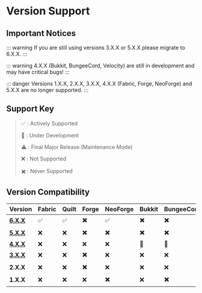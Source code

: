 ﻿# Version Support

## Important Notices

::: warning
If you are still using versions 3.X.X or 5.X.X please migrate to 6.X.X.
:::

::: warning
4.X.X (Bukkit, BungeeCord, Velocity) are still in development and may have critical bugs!
:::

::: danger
Versions 1.X.X, 2.X.X, 3.X.X, 4.X.X (Fabric, Forge, NeoForge) and 5.X.X are no longer supported.
:::

## Support Key

> :white_check_mark: : Actively Supported
>
> :construction: : Under Development
>
> :warning: : Final Major Release (Maintenance Mode)
>
> :x: : Not Supported
>
> :heavy_multiplication_x: : Never Supported

## Version Compatibility

| Version                                                           | Fabric             | Quilt              | Forge                    | NeoForge                 | Bukkit                   | BungeeCord               | Waterfall                | Velocity                 | Sponge                   |
|-------------------------------------------------------------------|--------------------|--------------------|--------------------------|--------------------------|--------------------------|--------------------------|--------------------------|--------------------------|--------------------------|
| [**6.X.X**](https://github.com/XDPXI/XDLib/tree/dev/6.X.X-1.21.1) | :white_check_mark: | :white_check_mark: | :heavy_multiplication_x: | :white_check_mark:       | :heavy_multiplication_x: | :heavy_multiplication_x: | :heavy_multiplication_x: | :heavy_multiplication_x: | :heavy_multiplication_x: |
| [**5.X.X**](https://github.com/XDPXI/XDLib/tree/version/5.X.X)    | :x:                | :x:                | :heavy_multiplication_x: | :heavy_multiplication_x: | :heavy_multiplication_x: | :heavy_multiplication_x: | :heavy_multiplication_x: | :heavy_multiplication_x: | :heavy_multiplication_x: |
| [**4.X.X**](https://github.com/XDPXI/XDLib/tree/version/4.X.X)    | :x:                | :x:                | :x:                      | :x:                      | :construction:           | :construction:           | :construction:           | :construction:           | :construction:           |
| [**3.X.X**](https://github.com/XDPXI/XDLib/tree/version/3.X.X)    | :x:                | :x:                | :heavy_multiplication_x: | :x:                      | :x:                      | :x:                      | :x:                      | :x:                      | :heavy_multiplication_x: |
| **2.X.X**                                                         | :x:                | :x:                | :heavy_multiplication_x: | :x:                      | :x:                      | :x:                      | :heavy_multiplication_x: | :x:                      | :heavy_multiplication_x: |
| **1.X.X**                                                         | :x:                | :x:                | :x:                      | :heavy_multiplication_x: | :x:                      | :heavy_multiplication_x: | :heavy_multiplication_x: | :heavy_multiplication_x: | :heavy_multiplication_x: |